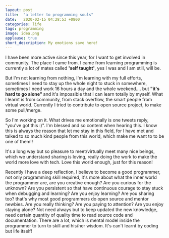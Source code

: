 ```yaml
---
layout: post
title:  "a letter to programming souls"
date:   2020-02-15 04:28:53 +0800
categories: life
tags: programming
image: idea.png
applause: true
short_description: My emotions save here!
--- 
```



<div markdown="1" id="text">
I have been more active since this year, for I want to get involved in community. The place I came from. I came from learning programming is currently a lot of mates called <strong>'self taught'</strong>, yes I was and I am still, will be.<br/>
<!--more-->

But I'm not learning from nothing, I'm learning with my full efforts, sometimes I need to stay up the whole night to stuck in somewhere, sometimes I need work 16 hours a day and the whole weekend.... but <strong>"it's hard to go alone" </strong> and it's impossible that I can learn totally by myself. What I learnt is from community, from stack overflow, the smart people from virtual world. Currently I tried to contribute to open source project, to make some pull/merge. <br/>

So I'm working on it. What drives me emotionally is one tweets reply, "you've got this :)". 
I'm blessed and so content when hearing this. I know this is always the reason that let me stay in this field, for I have met and talked to so much kind people from this world, which make me want to to be one of them!! <br/>

It's a long way but so pleasure to meet/virtually meet many nice beings, which we understand sharing is loving, really doing the work to make the world more love with tech. Love this world enough, just for this reason!

Recently I have a deep reflection, I believe to become a good programmer, not only programming skill required, it's more about what the inner world the programmer are, are you creative enough? Are you curious for the unknown? Are you persistent so that have continuous courage to stay stuck when debugging and learning? Are you enjoy learning? Are you sharing too? that's why most good programmers do open source and mentor newbies. Are you really thinking? Are you paying to attention? Are you enjoy staying alone? Not need always but to keep updated the new knowledge, need certain quantity of quality time to read source code and documentation. There are a lot, which is mental model inside the programmer to turn to skill and his/her wisdom. It's can't learnt by coding but life itself! 
</div>